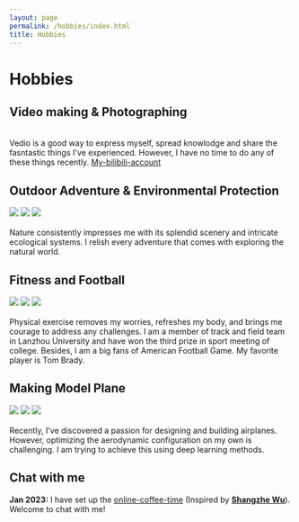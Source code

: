 ```yaml
---
layout: page
permalink: /hobbies/index.html
title: Hobbies
---
```


# Hobbies

## Video making & Photographing

<br> Vedio is a good way to express myself, spread knowlodge and share the fasntastic things I've experienced. However, I have no time to do any of these things recently.
 [My-bilibili-account](https://space.bilibili.com/29976943/video)




## Outdoor Adventure & Environmental Protection

<div class="third">
<img src="/images/swimming2.JPG">
<img src="/images/swimming.JPG">
<img src="/images/surfing1.JPG">
</div>
<br>Nature consistently impresses me with its splendid scenery and intricate ecological systems. I relish every adventure that comes with exploring the natural world.


## Fitness and Football
<div class="third">
<img src="/images/swimming2.JPG">
<img src="/images/swimming.JPG">
<img src="/images/surfing1.JPG">
</div>
<br>Physical exercise removes my worries, refreshes my body, and brings me courage to address any challenges. I am a member of track and field team in Lanzhou University and have won the third prize in sport meeting of college. Besides, I am a big fans of American Football Game. My favorite player is Tom Brady. 


## Making Model Plane
<div class="third">
<img src="/images/swimming2.JPG">
<img src="/images/swimming.JPG">
<img src="/images/surfing1.JPG">
</div>
<br>Recently, I've discovered a passion for designing and building airplanes. However, optimizing the aerodynamic configuration on my own is challenging. I am trying to achieve this using deep learning methods.


## Chat with me

**Jan 2023:** I have set up the [online-coffee-time](https://calendly.com/lancecai/meet-with-lance) (Inspired by **[Shangzhe Wu](https://elliottwu.com/)**). Welcome to chat with me!

<!-- Calendly inline widget begin -->

<div class="calendly-inline-widget" data-url="https://calendly.com/lancecai/meet-with-lance" style="min-width:320px;height:630px;"></div>
<script type="text/javascript" src="https://assets.calendly.com/assets/external/widget.js" async></script>
<!-- Calendly inline widget end -->

